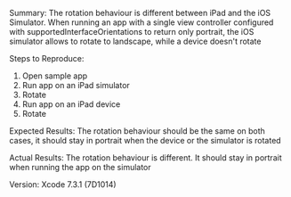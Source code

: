 Summary:
The rotation behaviour is different between iPad and the iOS Simulator. When running an app with a single view controller configured with supportedInterfaceOrientations to return only portrait, the iOS simulator allows to rotate to landscape, while a device doesn't rotate

Steps to Reproduce:
1. Open sample app
2. Run app on an iPad simulator
3. Rotate
4. Run app on an iPad device
5. Rotate

Expected Results:
The rotation behaviour should be the same on both cases, it should stay in portrait when the device or the simulator is rotated

Actual Results:
The rotation behaviour is different. It should stay in portrait when running the app on the simulator

Version:
Xcode 7.3.1 (7D1014)
